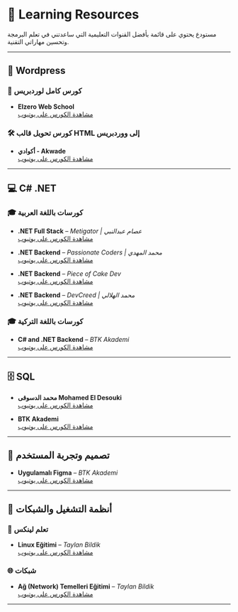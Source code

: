 # 🏫 Learning Resources

مستودع يحتوي على قائمة بأفضل القنوات التعليمية التي ساعدتني في تعلم البرمجة وتحسين مهاراتي التقنية.

---

## 📌 Wordpress

### 📖 كورس كامل لوردبريس
- **Elzero Web School**  
  [مشاهدة الكورس على يوتيوب](https://www.youtube.com/watch?v=ctEAYHFcbHk&list=PLDoPjvoNmBAwCNR-UIRft5YuVlZKrYh20)

### 🛠️ كورس تحويل قالب HTML إلى ووردبريس
- **أكوادي - Akwade**  
  [مشاهدة الكورس على يوتيوب](https://www.youtube.com/watch?v=eMK8CqAho84&list=PLdwVZzgkfKriYhrbbdJ4bjD1tLt-9HUC7)

---

## 💻 C# .NET

### 🎓 كورسات باللغة العربية
- **.NET Full Stack** – *Metigator | عصام عبدالنبي*  
  [مشاهدة الكورس على يوتيوب](https://www.youtube.com/@Metigator)

- **.NET Backend** – *Passionate Coders | محمد المهدي*  
  [مشاهدة الكورس على يوتيوب](https://www.youtube.com/@PassionateCoders/playlists)

- **.NET Backend** – *Piece of Cake Dev*  
  [مشاهدة الكورس على يوتيوب](https://www.youtube.com/@poclearn/playlists)

- **.NET Backend** – *DevCreed | محمد الهلالي*  
  [مشاهدة الكورس على يوتيوب](https://www.youtube.com/@DevCreed/playlists)

### 🎓 كورسات باللغة التركية
- **C# and .NET Backend** – *BTK Akademi*  
  [مشاهدة الكورس على يوتيوب](https://www.btkakademi.gov.tr/portal/course/c-7008)

---

## 🗄️ SQL

- **محمد الدسوقى Mohamed El Desouki**  
  [مشاهدة الكورس على يوتيوب](https://www.youtube.com/playlist?list=PL1DUmTEdeA6J6oDLTveTt4Z7E5qEfFluE)

- **BTK Akademi**  
  [مشاهدة الكورس على يوتيوب](https://www.btkakademi.gov.tr/portal/course/uygulamalarla-sql-ogreniyorum-8249)

---

## 🎨 تصميم وتجربة المستخدم

- **Uygulamalı Figma** – *BTK Akademi*  
  [مشاهدة الكورس على يوتيوب](https://www.btkakademi.gov.tr/portal/course/uygulamali-figma-26902)

---

## 🐧 أنظمة التشغيل والشبكات

### 📂 تعلم لينكس
- **Linux Eğitimi** – *Taylan Bildik*  
  [مشاهدة الكورس على يوتيوب](https://www.youtube.com/watch?v=g00i4px9r6w&list=PLe-saRM3WlvPrVrWjfKBKOsEshlLpfmsQ)

### 🌐 شبكات
- **Ağ (Network) Temelleri Eğitimi** – *Taylan Bildik*  
  [مشاهدة الكورس على يوتيوب](https://www.youtube.com/playlist?list=PLe-saRM3WlvNJFG4DfwYzTL9P20M6DPHj)

---

